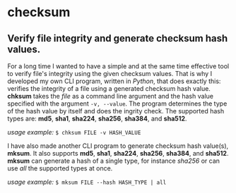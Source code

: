 # checksum
Verify file integrity and generate checksum hash values.
---

For a long time I wanted to have a simple and at the same time effective tool to verify file's integrity using the given checksum values. That is why I developed my own CLI program, written in *Python*, that does exactly this: verifies the integrity of a file using a generated checksum hash value. **chksum** takes the *file* as a command line argument and the hash value specified with the argument `-v, --value`. The program determines the type of the hash value by itself and does the ingrity check. The supported hash types are: **md5**, **sha1**, **sha224**, **sha256**, **sha384**, and **sha512**.

*usage example:*
`$ chksum FILE -v HASH_VALUE`

I have also made another CLI program to generate checksum hash value(s), **mksum**. It also supports **md5**, **sha1**, **sha224**, **sha256**, **sha384**, and **sha512**. **mksum** can generate a hash of a single type, for instance *sha256* or can use *all* the supported types at once.

*usage example:*
`$ mksum FILE --hash HASH_TYPE | all`
